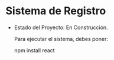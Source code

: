<h1> Sistema de Registro </h1>

- Estado del Proyecto: En Construcción.

  Para ejecutar el sistema, debes poner:

  npm install react
